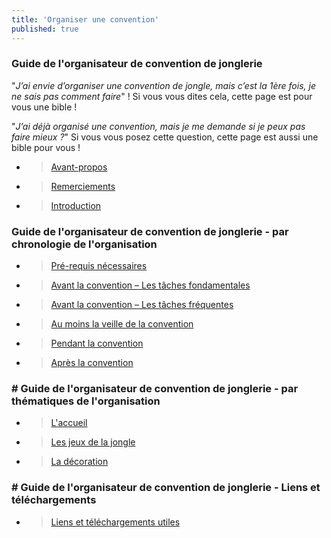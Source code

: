 ```yaml
---
title: 'Organiser une convention'
published: true
---
```


### Guide de l'organisateur de convention de jonglerie

"_J’ai envie d’organiser une convention de jongle, mais c’est la 1ère fois, je ne sais pas comment faire_" ! Si vous vous dites cela, cette page est pour vous une bible !

"_J’ai déjà organisé une convention, mais je me demande si je peux pas faire mieux ?_" Si vous vous posez cette question, cette page est aussi une bible pour vous !

* > [Avant-propos](avant-propos)	
* > [Remerciements](remerciements)	 	
* > [Introduction](introduction)	

### Guide de l'organisateur de convention de jonglerie - par chronologie de l'organisation

* > [Pré-requis nécessaires](pre-requis-necessaires)
* > [Avant la convention – Les tâches fondamentales](avant-la-convention-les-taches-fondamentales)
* > [Avant la convention – Les tâches fréquentes](avant-la-convention-les-taches-frequentes)
* > [Au moins la veille de la convention](au-moins-la-veille-de-la-convention)
* > [Pendant la convention](pendant-la-convention)	
* > [Après la convention](apres-la-convention)

### # Guide de l'organisateur de convention de jonglerie - par thématiques de l'organisation

* > [L'accueil](accueil)
* > [Les jeux de la jongle](les-jeux-de-la-jongle)
* > [La décoration](la-decoration)

### # Guide de l'organisateur de convention de jonglerie - Liens et téléchargements

* > [Liens et téléchargements utiles](liens-utiles)
